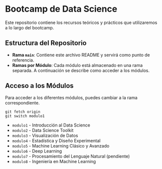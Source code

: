 # Bootcamp de Data Science

Este repositorio contiene los recursos teóricos y prácticos que utilizaremos a lo largo del bootcamp.

## Estructura del Repositorio

- **Rama `main`**: Contiene este archivo README y servirá como punto de referencia.
- **Ramas por Módulo**: Cada módulo está almacenado en una rama separada. A continuación se describe como acceder a los módulos.

## Acceso a los Módulos

Para acceder a los diferentes módulos, puedes cambiar a la rama correspondiente.

```shell
git fetch origin
git switch modulo1
```

- `modulo1` - Introducción al Data Science
- `modulo2` - Data Science Toolkit
- `modulo3` - Visualización de Datos
- `modulo4` - Estadística y Diseño Experimental
- `modulo5` - Machine Learning Clásico y Avanzado
- `modulo6` - Deep Learning
- `modulo7` - Procesamiento del Lenguaje Natural (pendiente)
- `modulo8` - Ingeniería en Machine Learning
